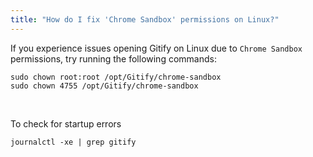 ```yaml
---
title: "How do I fix 'Chrome Sandbox' permissions on Linux?"
---
```

If you experience issues opening Gitify on Linux due to `Chrome Sandbox` permissions, try running the following commands:

```
sudo chown root:root /opt/Gitify/chrome-sandbox
sudo chown 4755 /opt/Gitify/chrome-sandbox
```

<br />

To check for startup errors
```
journalctl -xe | grep gitify
```